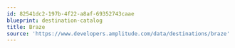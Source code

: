 ```yaml
---
id: 82541dc2-197b-4f22-a8af-69352743caae
blueprint: destination-catalog
title: Braze
source: 'https://www.developers.amplitude.com/data/destinations/braze'
---
```

